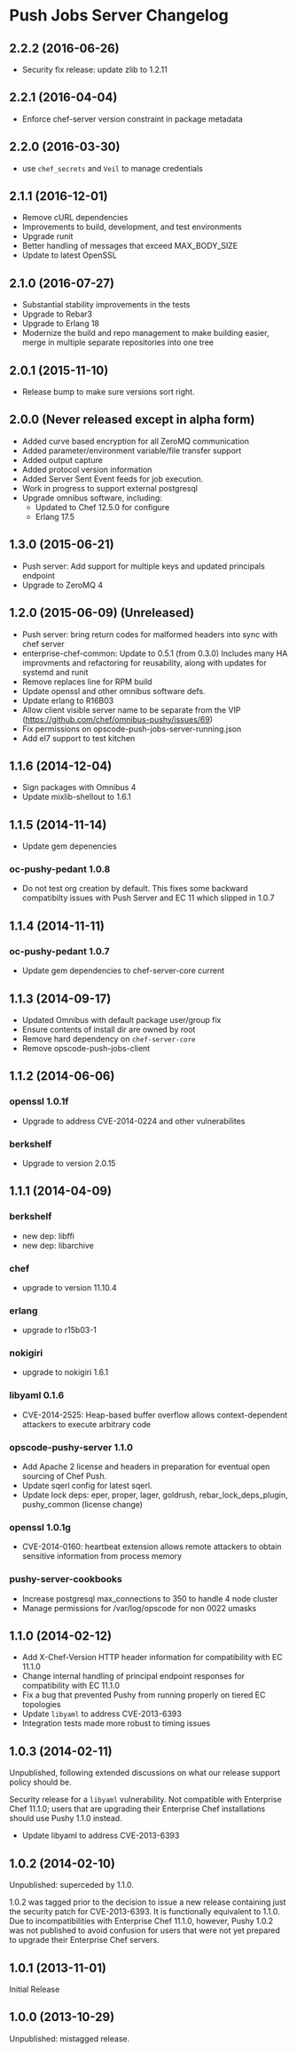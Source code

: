 # Push Jobs Server Changelog

## 2.2.2 (2016-06-26)
* Security fix release: update zlib to 1.2.11

## 2.2.1 (2016-04-04)
* Enforce chef-server version constraint in package metadata

## 2.2.0 (2016-03-30)
* use `chef_secrets` and `Veil` to manage credentials

## 2.1.1 (2016-12-01)
* Remove cURL dependencies
* Improvements to build, development, and test environments
* Upgrade runit
* Better handling of messages that exceed MAX_BODY_SIZE
* Update to latest OpenSSL

## 2.1.0 (2016-07-27)
* Substantial stability improvements in the tests
* Upgrade to Rebar3
* Upgrade to Erlang 18
* Modernize the build and repo management to make building easier,
  merge in multiple separate repositories into one tree

## 2.0.1 (2015-11-10)
* Release bump to make sure versions sort right.

## 2.0.0 (Never released except in alpha form)
* Added curve based encryption for all ZeroMQ communication
* Added parameter/environment variable/file transfer support
* Added output capture
* Added protocol version information
* Added Server Sent Event feeds for job execution.
* Work in progress to support external postgresql
* Upgrade omnibus software, including:
  * Updated to Chef 12.5.0 for configure
  * Erlang 17.5

## 1.3.0 (2015-06-21)
* Push server: Add support for multiple keys and updated principals endpoint
* Upgrade to ZeroMQ 4

## 1.2.0 (2015-06-09) (Unreleased)
* Push server: bring return codes for malformed headers into sync with chef server
* enterprise-chef-common: Update to 0.5.1 (from 0.3.0)
  Includes many HA improvments and refactoring for reusability, along
  with updates for systemd and runit
* Remove replaces line for RPM build
* Update openssl and other omnibus software defs.
* Update erlang to R16B03
* Allow client visible server name to be separate from the VIP
(https://github.com/chef/omnibus-pushy/issues/69)
* Fix permissions on opscode-push-jobs-server-running.json
* Add el7 support to test kitchen

## 1.1.6 (2014-12-04)
* Sign packages with Omnibus 4
* Update mixlib-shellout to 1.6.1

## 1.1.5 (2014-11-14)
* Update gem depenencies

### oc-pushy-pedant 1.0.8
* Do not test org creation by default. This fixes some backward
  compatibilty issues with Push Server and EC 11 which slipped in
  1.0.7

## 1.1.4 (2014-11-11)

### oc-pushy-pedant 1.0.7
* Update gem dependencies to chef-server-core current

## 1.1.3 (2014-09-17)

* Updated Omnibus with default package user/group fix
* Ensure contents of install dir are owned by root
* Remove hard dependency on `chef-server-core`
* Remove opscode-push-jobs-client

## 1.1.2 (2014-06-06)

### openssl 1.0.1f
* Upgrade to address CVE-2014-0224 and other vulnerabilites

### berkshelf
* Upgrade to version 2.0.15

## 1.1.1 (2014-04-09)

### berkshelf
* new dep: libffi
* new dep: libarchive

### chef
* upgrade to version 11.10.4

### erlang
* upgrade to r15b03-1

### nokigiri
* upgrade to nokigiri 1.6.1

### libyaml 0.1.6
* CVE-2014-2525: Heap-based buffer overflow allows context-dependent attackers to execute arbitrary code

### opscode-pushy-server 1.1.0
* Add Apache 2 license and headers in preparation for eventual open sourcing of Chef Push.
* Update sqerl config for latest sqerl.
* Update lock deps: eper, proper, lager, goldrush, rebar_lock_deps_plugin, pushy_common (license change)

### openssl 1.0.1g
* CVE-2014-0160: heartbeat extension allows remote attackers to obtain sensitive information from process memory

### pushy-server-cookbooks
* Increase postgresql max_connections to 350 to handle 4 node cluster
* Manage permissions for /var/log/opscode for non 0022 umasks

## 1.1.0 (2014-02-12)

* Add X-Chef-Version HTTP header information for compatibility with EC 11.1.0
* Change internal handling of principal endpoint responses for compatibility with EC 11.1.0
* Fix a bug that prevented Pushy from running properly on tiered EC topologies
* Update `libyaml` to address CVE-2013-6393
* Integration tests made more robust to timing issues

## 1.0.3 (2014-02-11)

Unpublished, following extended discussions on what our release
support policy should be.

Security release for a `libyaml` vulnerability.  Not compatible with
Enterprise Chef 11.1.0; users that are upgrading their Enterprise Chef
installations should use Pushy 1.1.0 instead.

* Update libyaml to address CVE-2013-6393

## 1.0.2 (2014-02-10)

Unpublished: superceded by 1.1.0.

1.0.2 was tagged prior to the decision to issue a new release
containing just the security patch for CVE-2013-6393.  It is
functionally equivalent to 1.1.0.  Due to incompatibilities with
Enterprise Chef 11.1.0, however, Pushy 1.0.2 was not published to
avoid confusion for users that were not yet prepared to upgrade their
Enterprise Chef servers.

## 1.0.1 (2013-11-01)

Initial Release

## 1.0.0 (2013-10-29)

Unpublished: mistagged release.
